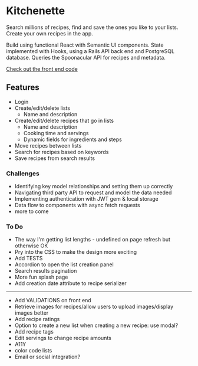 # Kitchenette

Search millions of recipes, find and save the ones you like to your lists. Create your own recipes in the app.

Build using functional React with Semantic UI components. State implemented with Hooks, using a Rails API back end and PostgreSQL database. Queries the Spoonacular API for recipes and metadata.

[Check out the front end code](https://github.com/ajsultanov/kitchen-frontend "Kitchenette App front end repo")

## Features
- Login
- Create/edit/delete lists
    - Name and description
- Create/edit/delete recipes that go in lists
    - Name and description
    - Cooking time and servings
    - Dynamic fields for ingredients and steps
- Move recipes between lists
- Search for recipes based on keywords
- Save recipes from search results

### Challenges
- Identifying key model relationships and setting them up correctly
- Navigating third party API to request and model the data needed
- Implementing authentication with JWT gem & local storage
- Data flow to components with async fetch requests
- more to come

### To Do
- The way I'm getting list lengths - undefined on page refresh but otherwise OK
- Pry into the CSS to make the design more exciting
- Add TESTS
- Accordion to open the list creation panel
- Search results pagination
- More fun splash page
- Add creation date attribute to recipe serializer
---
- Add VALIDATIONS on front end
- Retrieve images for recipes/allow users to upload images/display images better
- Add recipe ratings
- Option to create a new list when creating a new recipe: use modal?
- Add recipe tags
- Edit servings to change recipe amounts
- A11Y
- color code lists
- Email or social integration?

